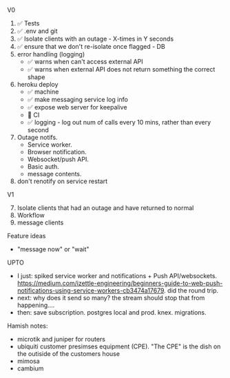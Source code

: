 V0

1. ✅ Tests
2. ✅ .env and git
3. ✅ Isolate clients with an outage - X-times in Y seconds
4. ✅ ensure that we don't re-isolate once flagged - DB
6. error handling (logging)
    - ✅ warns when can't access external API
    - ✅ warns when external API does not return something the correct shape
6. heroku deploy
    - ✅ machine
    - ✅ make messaging service log info
    - ✅ expose web server for keepalive
    - 🚫 CI 
    - ✅ logging - log out num of calls every 10 mins, rather than every second
5. Outage notifs.
    - Service worker.
    - Browser notification. 
    - Websocket/push API. 
    - Basic auth.
    - message contents.
6. don't renotify on service restart

V1

7. Isolate clients that had an outage and have returned to normal
7. Workflow
8. message clients

Feature ideas

- "message now" or "wait"

UPTO

- I just: spiked service worker and notifications + Push API/websockets.  https://medium.com/izettle-engineering/beginners-guide-to-web-push-notifications-using-service-workers-cb3474a17679.  did the round trip.
- next: why does it send so many?  the stream should stop that from happening....
- then: save subscription.  postgres local and prod.  knex.  migrations. 

Hamish notes:

- microtik and juniper for routers
- ubiquiti customer presimses equipment (CPE).  "The CPE" is the dish on the outiside of the customers house
- mimosa
- cambium
